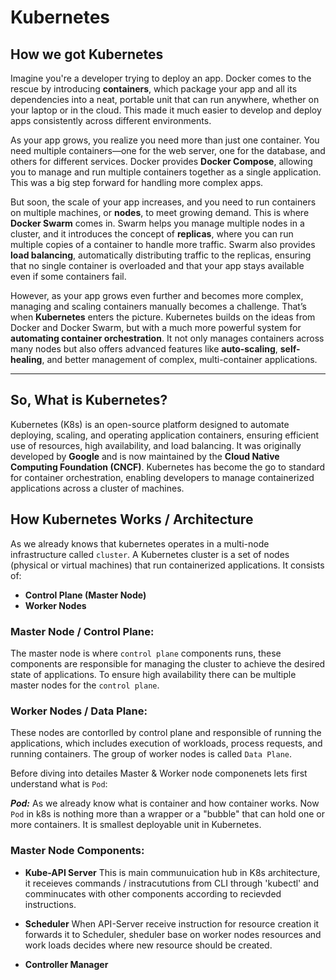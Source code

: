# Kubernetes

## How we got Kubernetes

Imagine you're a developer trying to deploy an app. Docker comes to the rescue by introducing **containers**, which package your app and all its dependencies into a neat, portable unit that can run anywhere, 
whether on your laptop or in the cloud. This made it much easier to develop and deploy apps consistently across different environments.

As your app grows, you realize you need more than just one container. You need multiple containers—one for the web server, one for the database, and others for different services. Docker provides **Docker Compose**, 
allowing you to manage and run multiple containers together as a single application. This was a big step forward for handling more complex apps.

But soon, the scale of your app increases, and you need to run containers on multiple machines, or **nodes**, to meet growing demand. This is where **Docker Swarm** comes in. 
Swarm helps you manage multiple nodes in a cluster, and it introduces the concept of **replicas**, where you can run multiple copies of a container to handle more traffic. Swarm also provides **load balancing**, automatically distributing traffic to the replicas, ensuring that no single container is overloaded and that your app stays available even if some containers fail.

However, as your app grows even further and becomes more complex, managing and scaling containers manually becomes a challenge. That’s when **Kubernetes** enters the picture. 
Kubernetes builds on the ideas from Docker and Docker Swarm, but with a much more powerful system for **automating container orchestration**. It not only manages containers across many nodes but also offers advanced features like **auto-scaling**, **self-healing**, and better management of complex, multi-container applications.

---
## So, What is Kubernetes?

Kubernetes (K8s) is an open-source platform designed to automate deploying, scaling, and operating application containers, ensuring efficient use of resources, high availability, and load balancing. 
It was originally developed by **Google** and is now maintained by the **Cloud Native Computing Foundation (CNCF)**. Kubernetes has become the go to standard for container orchestration, enabling developers to manage containerized applications across a cluster of machines.

## How Kubernetes Works / Architecture

As we already knows that kubernetes operates in a multi-node infrastructure called `cluster`. A Kubernetes cluster is a set of nodes (physical or virtual machines) that run containerized applications. 
It consists of:
- **Control Plane (Master Node)**
- **Worker Nodes**
 
### Master Node / Control Plane:    
  The master node is where `control plane` components runs, these components are responsible for managing the cluster to achieve the desired state of applications. 
  To ensure high availability there can be multiple master nodes for the `control plane`.  

### Worker Nodes / Data Plane: 
  These nodes are contorlled by control plane and responsible of running the applications, which includes execution of workloads, process requests, and running containers. The group of worker nodes is called `Data Plane`.


Before diving into detailes Master & Worker node componenets lets first understand what is `Pod`:

***Pod:*** As we already know what is container and how container works. Now `Pod` in k8s is nothing more than a wrapper or a "bubble" that can hold one or more containers. It is smallest deployable unit in Kubernetes. 

### Master Node Components:

- **Kube-API Server**
  This is main communuication hub in K8s architecture, it receieves commands / instracututions from CLI through 'kubectl' and comminucates with other components according to recievded instructions.

- **Scheduler**
  When API-Server receive instruction for resource creation it forwards it to Scheduler, sheduler base on worker nodes resources and work loads decides where new resource should be created.

- **Controller Manager**
  
  
